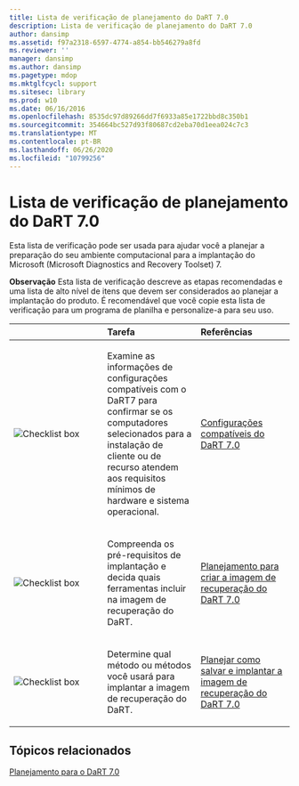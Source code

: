 ```yaml
---
title: Lista de verificação de planejamento do DaRT 7.0
description: Lista de verificação de planejamento do DaRT 7.0
author: dansimp
ms.assetid: f97a2318-6597-4774-a854-bb546279a8fd
ms.reviewer: ''
manager: dansimp
ms.author: dansimp
ms.pagetype: mdop
ms.mktglfcycl: support
ms.sitesec: library
ms.prod: w10
ms.date: 06/16/2016
ms.openlocfilehash: 8535dc97d89266dd7f6933a85e1722bbd8c350b1
ms.sourcegitcommit: 354664bc527d93f80687cd2eba70d1eea024c7c3
ms.translationtype: MT
ms.contentlocale: pt-BR
ms.lasthandoff: 06/26/2020
ms.locfileid: "10799256"
---
```

# Lista de verificação de planejamento do DaRT 7.0


Esta lista de verificação pode ser usada para ajudar você a planejar a preparação do seu ambiente computacional para a implantação do Microsoft (Microsoft Diagnostics and Recovery Toolset) 7.

**Observação**  Esta lista de verificação descreve as etapas recomendadas e uma lista de alto nível de itens que devem ser considerados ao planejar a implantação do produto. É recomendável que você copie esta lista de verificação para um programa de planilha e personalize-a para seu uso.

 

<table>
<colgroup>
<col width="33%" />
<col width="33%" />
<col width="33%" />
</colgroup>
<thead>
<tr class="header">
<th align="left"></th>
<th align="left">Tarefa</th>
<th align="left">Referências</th>
</tr>
</thead>
<tbody>
<tr class="odd">
<td align="left"><img src="images/checklistbox.gif" alt="Checklist box" /></td>
<td align="left"><p>Examine as informações de configurações compatíveis com o DaRT7 para confirmar se os computadores selecionados para a instalação de cliente ou de recurso atendem aos requisitos mínimos de hardware e sistema operacional.</p></td>
<td align="left"><p><a href="dart-70-supported-configurations-dart-7.md" data-raw-source="[DaRT 7.0 Supported Configurations](dart-70-supported-configurations-dart-7.md)">Configurações compatíveis do DaRT 7.0</a></p></td>
</tr>
<tr class="even">
<td align="left"><img src="images/checklistbox.gif" alt="Checklist box" /></td>
<td align="left"><p>Compreenda os pré-requisitos de implantação e decida quais ferramentas incluir na imagem de recuperação do DaRT.</p></td>
<td align="left"><p><a href="planning-to-create-the-dart-70-recovery-image.md" data-raw-source="[Planning to Create the DaRT 7.0 Recovery Image](planning-to-create-the-dart-70-recovery-image.md)">Planejamento para criar a imagem de recuperação do DaRT 7.0</a></p></td>
</tr>
<tr class="odd">
<td align="left"><img src="images/checklistbox.gif" alt="Checklist box" /></td>
<td align="left"><p>Determine qual método ou métodos você usará para implantar a imagem de recuperação do DaRT.</p></td>
<td align="left"><p><a href="planning-how-to-save-and-deploy-the-dart-70-recovery-image.md" data-raw-source="[Planning How to Save and Deploy the DaRT 7.0 Recovery Image](planning-how-to-save-and-deploy-the-dart-70-recovery-image.md)">Planejar como salvar e implantar a imagem de recuperação do DaRT 7.0</a></p></td>
</tr>
</tbody>
</table>

 

## Tópicos relacionados


[Planejamento para o DaRT 7.0](planning-for-dart-70-new-ia.md)

 

 





